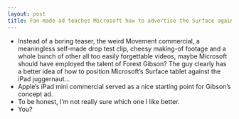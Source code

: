 ```yaml
---
layout: post
title: Fan-made ad teaches Microsoft how to advertise the Surface against the iPad
---
```

* Instead of a boring teaser, the weird Movement commercial, a meaningless self-made drop test clip, cheesy making-of footage and a whole bunch of other all too easily forgettable videos, maybe Microsoft should have employed the talent of Forest Gibson? The guy clearly has a better idea of how to position Microsoft’s Surface tablet against the iPad juggernaut…
* Apple’s iPad mini commercial served as a nice starting point for Gibson’s concept ad.
* To be honest, I’m not really sure which one I like better.
* You?

